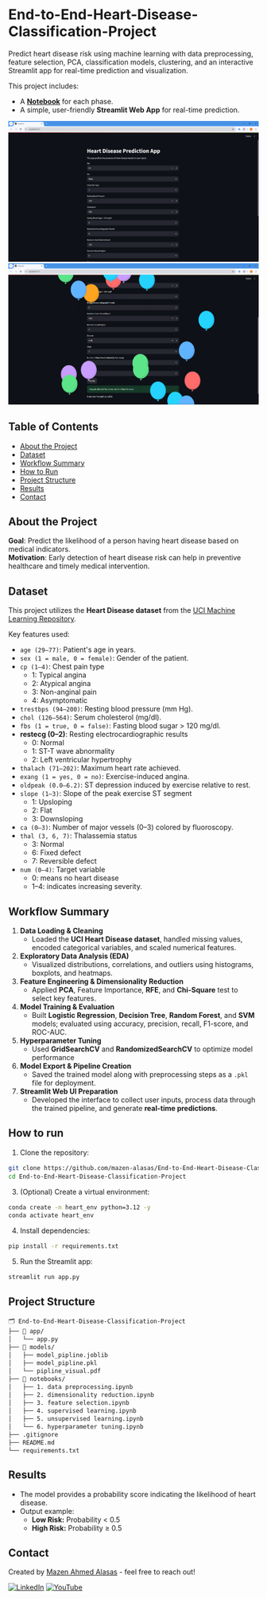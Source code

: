 # End-to-End-Heart-Disease-Classification-Project

Predict heart disease risk using machine learning with data preprocessing, feature selection, PCA, classification models, clustering, and an interactive Streamlit app for real-time prediction and visualization.


This project includes:
- A **[Notebook](https://github.com/mazen-alasas/End-to-End-Heart-Disease-Classification-Project/tree/main/notebooks)** for each phase.
- A simple, user-friendly **Streamlit Web App** for real-time prediction.

![image1](./images/1.png)
![image2](./images/2.png)

## Table of Contents
- [About the Project](#about-the-project)
- [Dataset](#dataset)
- [Workflow Summary](#workflow-summary)
- [How to Run](#how-to-run)
- [Project Structure](#project-structure)
- [Results](#results)
- [Contact](#contact)


## About the Project
**Goal**: Predict the likelihood of a person having heart disease based on medical indicators.  
**Motivation**: Early detection of heart disease risk can help in preventive healthcare and timely medical intervention.


## Dataset
This project utilizes the **Heart Disease dataset** from the [UCI Machine Learning Repository](https://archive.ics.uci.edu/dataset/45/heart+disease).

Key features used:
* `age (29–77)`: Patient's age in years.
* `sex (1 = male, 0 = female)`: Gender of the patient.
* `cp (1–4)`: Chest pain type
  * 1: Typical angina
  * 2: Atypical angina
  * 3: Non-anginal pain
  * 4: Asymptomatic
* `trestbps (94–200)`: Resting blood pressure (mm Hg).
* `chol (126–564)`: Serum cholesterol (mg/dl).
* `fbs (1 = true, 0 = false)`: Fasting blood sugar > 120 mg/dl.
* **restecg (0–2)**: Resting electrocardiographic results
  * 0: Normal
  * 1: ST-T wave abnormality
  * 2: Left ventricular hypertrophy
* `thalach (71–202)`: Maximum heart rate achieved.
* `exang (1 = yes, 0 = no)`: Exercise-induced angina.
* `oldpeak (0.0–6.2)`: ST depression induced by exercise relative to rest.
* `slope (1–3)`: Slope of the peak exercise ST segment
  * 1: Upsloping
  * 2: Flat
  * 3: Downsloping
* `ca (0–3)`: Number of major vessels (0–3) colored by fluoroscopy.
* `thal (3, 6, 7)`: Thalassemia status
  * 3: Normal
  * 6: Fixed defect
  * 7: Reversible defect
* `num (0–4)`: Target variable 
  * 0: means no heart disease
  * 1–4: indicates increasing severity.


## Workflow Summary
1. **Data Loading & Cleaning** 
    - Loaded the **UCI Heart Disease dataset**, handled missing values, encoded categorical variables, and scaled numerical features.
2. **Exploratory Data Analysis (EDA)**
    - Visualized distributions, correlations, and outliers using histograms, boxplots, and heatmaps.
3. **Feature Engineering & Dimensionality Reduction**
    - Applied **PCA**, Feature Importance, **RFE**, and **Chi-Square** test to select key features.
4. **Model Training & Evaluation** 
    - Built **Logistic Regression**, **Decision Tree**, **Random Forest**, and **SVM** models; evaluated using accuracy, precision, recall, F1-score, and ROC-AUC.
5. **Hyperparameter Tuning**
    - Used **GridSearchCV** and **RandomizedSearchCV** to optimize model performance
6. **Model Export & Pipeline Creation**
    - Saved the trained model along with preprocessing steps as a `.pkl` file for deployment.
7. **Streamlit Web UI Preparation**
    - Developed the interface to collect user inputs, process data through the trained pipeline, and generate **real-time predictions**.

## How to run 
1. Clone the repository:
```bash
git clone https://github.com/mazen-alasas/End-to-End-Heart-Disease-Classification-Project.git
cd End-to-End-Heart-Disease-Classification-Project
```
3. (Optional) Create a virtual environment:
```bash
conda create -n heart_env python=3.12 -y
conda activate heart_env
```
4. Install dependencies:
```bash
pip install -r requirements.txt
```
5. Run the Streamlit app:
```bash
streamlit run app.py
```


## Project Structure
```plaintext
🗂️ End-to-End-Heart-Disease-Classification-Project
├── 📂 app/
│   └── app.py
├── 📂 models/
│   ├── model_pipline.joblib
│   ├── model_pipline.pkl
│   └── pipline_visual.pdf
├── 📂 notebooks/
│   ├── 1. data preprocessing.ipynb
│   ├── 2. dimensionality reduction.ipynb
│   ├── 3. feature selection.ipynb
│   ├── 4. supervised learning.ipynb
│   ├── 5. unsupervised learning.ipynb
│   └── 6. hyperparameter tuning.ipynb
├── .gitignore
├── README.md
└── requirements.txt
```


## Results
* The model provides a probability score indicating the likelihood of heart disease.
* Output example:
  * **Low Risk:** Probability < 0.5
  * **High Risk:** Probability ≥ 0.5


## Contact
Created by [Mazen Ahmed Alasas](https://github.com/mazen-alasas) - feel free to reach out!
  
[![LinkedIn](https://img.shields.io/badge/LinkedIn-0077B5?style=for-the-badge&logo=linkedin&logoColor=white)](https://www.linkedin.com/in/mazen-alasas/)
[![YouTube](https://img.shields.io/badge/YouTube-FF0000?style=for-the-badge&logo=youtube&logoColor=white)](https://www.youtube.com/@mazen_labs)
